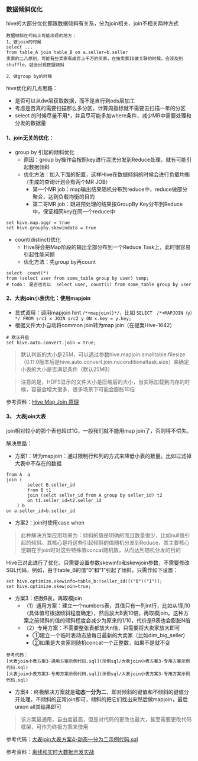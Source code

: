 ### 数据倾斜优化
hive的大部分优化都跟数据倾斜有关系，分为join相关、join不相关两种方式
```
数据倾斜在代码上可能出现的地方：
1、做join的时候
select ...
from table_A join table_B on a.seller=b.seller
卖家的二八原则，可能有些卖家有成百上千万的买家，在按卖家ID做关联的时候，会涉及到shuffle，就会出现数据倾斜

2、做group by的时候
```

hive优化的几点思路：
- 是否可以从dw层获取数据，而不是自行到ods层加工
- 考虑是否真的需要扫描那么多分区，计算周指标就不需要去扫描一年的分区
- select 的时候尽量不用*，并且尽可能多加where条件，减少MR中需要处理和分发的数据量


#### 1、join无关的优化：
- group by 引起的倾斜优化
    - 原因：group by操作会按照key进行混洗分发到Reduce处理，就有可能引起数据倾斜
    - 优化方法：加入下面的配置，这样Hive在数据倾斜的时候会进行负载均衡（生成的查询计划会有两个MR JOB）
      - 第一个MR job：map输出结果随机分布到reduce中，reduce做部分聚合，达到负载均衡的目的
      - 第二哥MR job：跟进预处理的结果按GroupBy Key分布到Reduce中，保证相同key在同一个reduce中
```
set hive.map.aggr = true
set hive.groupby.skewindata = true
```
- count(distinct)优化
    - Hive将会把Map阶段的输出全部分布到一个Reduce Task上，此时很容易引起性能问题
    - 优化方法：先group by再count
```
select  count(*) 
from (select user from some_table group by user) temp;
# todo： 是否也可以  select user, count(1) from some_table group by user
```

#### 2、大表join小表优化：使用mapjoin
- 显式调用：调用mapjoin hint `/*+mapjoin()*/`，比如
```SELECT　/*+MAPJOIN（y）*/ FROM src1 x JOIN src2 y ON x.key = y.key;```
- 根据文件大小自动将common join转为map join（在提案Hive-1642）
```
# 默认开启
set hive.auto.convert.join = true;
```
> 默认判断的大小是25M，可以通过参数hive.mapjoin.smalltable.filesize（0.11.0版本后是hive.auto.convert.join.noconditionaltask.size）来确定小表的大小是否满足条件（默认25MB）

> 注意的是，HDFS显示的文件大小是压缩后的大小，当实际加载到内存的时候，容量会增大很多，很多场景下可能会膨胀10倍

参考资料：[Hive Map Join 原理](https://cloud.tencent.com/developer/article/1481780)

#### 3、 大表join大表
join相对较小的那个表也超过1G，一般我们就不能用map join了，否则得不偿失。

解决思路：
- 方案1：转为mapjoin：通过限制行和列的方式来降低小表的数量。比如过滤掉大表中不存在的数据
```
from A  a
join (
        select B.seller_id 
        from B t1
        join (selct seller_id from A group by seller_id) t2 
        on t1.seller_id=t2.seller_id 
    ) b 
on a.seller_id=b.seller_id
```
- 方案2：join时使用case when
> 此种解决方案应用场景为：倾斜的值是明确的而且数量很少，比如null值引起的倾斜。其核心是将这些引起倾斜的值随机分发到Reduce，其主要核心逻辑在于join时对这些特殊值concat随机数，从而达到随机分发的目的

Hive已对此进行了优化，只需要设置参数skewinfo和skewjoin参数，不需要修改SQL代码，例如，由于table_B的值“0”和“1”引起了倾斜，只需作如下设置：
```
set hive.optimize.skewinfo=table_b:(seller_id)[("0")("1")];
set hive.optimize.skewjoin=true;
```
- 方案3：倍数B表，再取模join
  - （1）通用方案：建立一个numbers表，其值只有一列int行，比如从1到10（具体值可根据倾斜程度确定），然后放大B表10倍，再取模join。这种方案之前倾斜的值的倾斜程度会减少为原来的1/10，代价是B表也会膨胀N倍
  - （2）专用方案：不需要整张表都放大n倍，只需要将大卖家放大即可
    - ①建立一个临时表动态放每日最新的大卖家（比如dim_big_seller)
    - ②如果是大卖家则随机concat一个正整数，如果不是就不变
```
参考代码：
[大表join小表方案3-通用方案示例代码.sql](示例sql/大表join小表方案3-专用方案示例代码.sql)
[大表join小表方案3-专用方案示例代码.sql](示例sql/大表join小表方案3-专用方案示例代码.sql)
```
- 方案4：终极解决方案就是**动态一分为二**，即对倾斜的键值和不倾斜的键值分开处理，不倾斜的正常join即可，倾斜的把它们找出来然后做mapjoin，最后union all其结果即可
> 该方案最通用，自由度最高，但是对代码的更改也最大，甚至需要更改代码框架，可作为终极方案来使用

参考代码：[大表join大表方案4-动态一分为二示例代码.sql](示例sql/大表join大表方案4-动态一分为二示例代码.sql)


参考资料：[离线和实时大数据开发实战](https://weread.qq.com/web/reader/7e332cb05e45157e3d0ec59ke3632bd0222e369853df322)